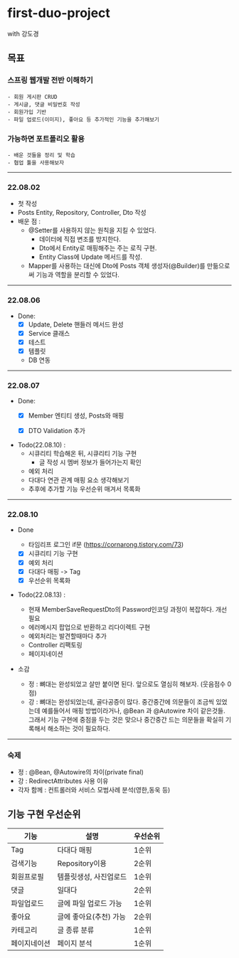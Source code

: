 # first-duo-project
with 강도경

## 목표
### 스프링 웹개발 전반 이해하기 
	- 회원 게시판 CRUD
    - 게시글, 댓글 비밀번호 작성
	- 회원가입 기반
	- 파일 업로드(이미지), 좋아요 등 추가적인 기능을 추가해보기

### 가능하면 포트폴리오 활용
	- 배운 것들을 정리 및 학습
	- 협업 툴을 사용해보자

---

### 22.08.02 
- 첫 작성
- Posts Entity, Repository, Controller, Dto 작성
- 배운 점 :
  - @Setter를 사용하지 않는 원칙을 지킬 수 있었다.
      - 데이터에 직접 변조를 방지한다.
      - Dto에서 Entity로 매핑해주는 주는 로직 구현.
      - Entity Class에 Update 메서드를 작성.
  - Mapper를 사용하는 대신에 Dto에 Posts 객체 생성자(@Builder)를 만듦으로써 기능과 역할을 분리할 수 있었다. 

---

### 22.08.06
- Done:
    - [x] Update, Delete 핸들러 메서드 완성
    - [x] Service 클래스 
    - [x] 테스트 
    - [x] 템플릿
    - DB 연동

---

### 22.08.07
- Done:
  - [x] Member 엔티티 생성, Posts와 매핑
  - [x] DTO Validation 추가


- Todo(22.08.10) :
  - 시큐리티 학습해온 뒤, 시큐리티 기능 구현
    - 글 작성 시 멤버 정보가 들어가는지 확인
  - 예외 처리
  - 다대다 연관 관계 매핑 요소 생각해보기
  - 추후에 추가할 기능 우선순위 매겨서 목록화
  
---

### 22.08.10
- Done
  - 타임리프 로그인 if문 (https://cornarong.tistory.com/73)
  - [x] 시큐리티 기능 구현
  - [x] 예외 처리
  - [x] 다대다 매핑 -> Tag
  - [x] 우선순위 목록화

- Todo(22.08.13) : 
  - 현재 MemberSaveRequestDto의 Password인코딩 과정이 복잡하다. 개선필요
  - 에러메시지 팝업으로 반환하고 리다이렉트 구현
  - 예외처리는 발견할때마다 추가
  - Controller 리팩토링
  - 페이지네이션

- 소감
  - 정 : 뼈대는 완성되었고 살만 붙이면 된다. 앞으로도 열심히 해보자. (웃음점수 0점)
  - 강 : 뼈대는 완성되었는데, 골다공증이 많다. 중간중간에 의문들이 조금씩 있었는데 예를들어서 매핑 방법이라거나, @Bean 과 @Autowire 차이 같은것들. 그래서 기능 구현에 중점을 두는 것은 맞으나 중간중간 드는 의문들을 확실히 기록해서 해소하는 것이 필요하다.
  
---
### 숙제
- 정 : @Bean, @Autowire의 차이(private final)
- 강 : RedirectAttributes 사용 이유
- 각자 함께 : 컨트롤러와 서비스 모범사례 분석(영한,동욱 등)

## 기능 구현 우선순위
| 기능     | 설명            | 우선순위 |
|--------|---------------|------|
| Tag    | 다대다 매핑        | 1순위  |
| 검색기능   | Repository이용  | 2순위  |
| 회원프로필  | 템플릿생성, 사진업로드  | 1순위  |
| 댓글     | 일대다           | 2순위  |
| 파일업로드  | 글에 파일 업로드 가능  | 1순위  |
| 좋아요    | 글에 좋아요(추천) 가능 | 2순위  |
| 카테고리   | 글 종류 분류       | 1순위  |
| 페이지네이션 | 페이지 분석        | 1순위  |